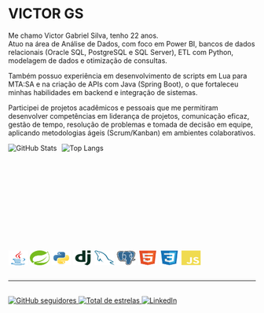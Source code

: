 # VICTOR GS

Me chamo Victor Gabriel Silva, tenho 22 anos.  
Atuo na área de Análise de Dados, com foco em Power BI, bancos de dados relacionais (Oracle SQL, PostgreSQL e SQL Server), ETL com Python, modelagem de dados e otimização de consultas.  

Também possuo experiência em desenvolvimento de scripts em Lua para MTA:SA e na criação de APIs com Java (Spring Boot), o que fortaleceu minhas habilidades em backend e integração de sistemas.  

Participei de projetos acadêmicos e pessoais que me permitiram desenvolver competências em liderança de projetos, comunicação eficaz, gestão de tempo, resolução de problemas e tomada de decisão em equipe, aplicando metodologias ágeis (Scrum/Kanban) em ambientes colaborativos.  

<p> 
  <img align="left" alt="GitHub Stats" height="200" style="padding-right: 10px;" 
       src="https://github-readme-stats.vercel.app/api?username=victorgs062&show_icons=true&theme=tokyonight&include_all_commits=true&locale=pt-br" />
  <img align="left" alt="Top Langs" height="200" 
       src="https://github-readme-stats.vercel.app/api/top-langs/?username=victorgs062&theme=tokyonight&layout=compact&custom_title=Tecnologias&langs_count=8" />
</p>

<br clear="left"/>

<div style="display: inline_block"><br>
  <img align="center" alt="Java" height="30" width="40" 
       src="https://raw.githubusercontent.com/devicons/devicon/master/icons/java/java-original.svg">
  <img align="center" alt="Spring" height="30" width="40" 
       src="https://raw.githubusercontent.com/devicons/devicon/master/icons/spring/spring-original.svg">
  <img align="center" alt="Python" height="30" width="40" 
       src="https://raw.githubusercontent.com/devicons/devicon/master/icons/python/python-original.svg">
  <img align="center" alt="Django" height="30" width="40" 
       src="https://raw.githubusercontent.com/devicons/devicon/master/icons/django/django-plain.svg">
  <img align="center" alt="MySQL" height="30" width="40" 
       src="https://raw.githubusercontent.com/devicons/devicon/master/icons/mysql/mysql-original.svg">
  <img align="center" alt="PostgreSQL" height="30" width="40" 
       src="https://raw.githubusercontent.com/devicons/devicon/master/icons/postgresql/postgresql-original.svg">
  <img align="center" alt="HTML" height="30" width="40" 
       src="https://raw.githubusercontent.com/devicons/devicon/master/icons/html5/html5-original.svg">
  <img align="center" alt="CSS" height="30" width="40" 
       src="https://raw.githubusercontent.com/devicons/devicon/master/icons/css3/css3-original.svg">
  <img align="center" alt="JavaScript" height="30" width="40" 
       src="https://raw.githubusercontent.com/devicons/devicon/master/icons/javascript/javascript-plain.svg">
</div>

<br clear="left"/> 

---

<br clear="left"/>

  <a href="https://github.com/victorgs062"> 
    <img alt="GitHub seguidores" title="Me siga no GitHub" 
         src="https://custom-icon-badges.demolab.com/github/followers/victorgs062?color=236ad3&labelColor=1155ba&style=for-the-badge&logo=github&label=Seguidores&logoColor=white" /> 
  </a> 
  <a href="https://github.com/victorgs062?tab=repositories&sort=stargazers"> 
    <img alt="Total de estrelas" title="Estrelas no GitHub" 
         src="https://custom-icon-badges.demolab.com/github/stars/victorgs062?color=55960c&style=for-the-badge&labelColor=488207&logo=star&label=Estrelas" /> 
  </a> 
  <a href="https://www.linkedin.com/in/victorgs062/"> 
    <img alt="LinkedIn" title="Conecte-se comigo no LinkedIn" 
         src="https://img.shields.io/badge/LinkedIn-0077B5?style=for-the-badge&logo=linkedin&logoColor=white" /> 
  </a> 
</p>
